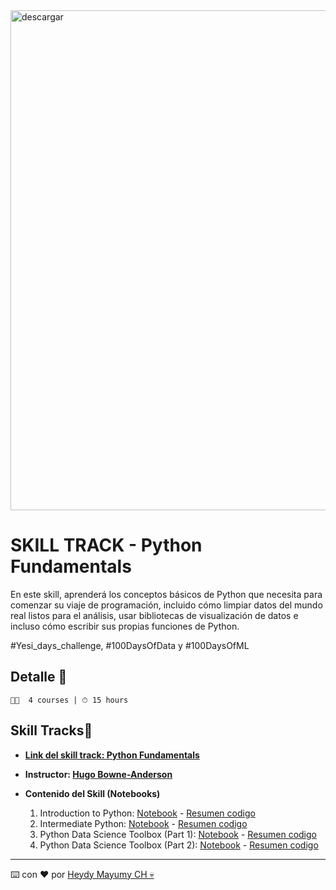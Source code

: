 <img src="https://i.ibb.co/BGwd7BS/portada-2.png" alt="descargar" border="0" width=800px>

# SKILL TRACK - Python Fundamentals
En este skill, aprenderá los conceptos básicos de Python que necesita para comenzar su viaje de programación, incluido cómo limpiar datos del mundo real listos para el análisis, usar bibliotecas de visualización de datos e incluso cómo escribir sus propias funciones de Python.

#Yesi_days_challenge, #100DaysOfData​ y #100DaysOfML

## Detalle  🚀
```
👩‍💻  4 courses | ⏱ 15 hours
```

##  Skill Tracks🤖 

- **[Link del skill track: Python Fundamentals](https://learn.datacamp.com/skill-tracks/python-fundamentals?version=1)**
- **Instructor: [Hugo Bowne-Anderson](https://www.datacamp.com/instructors/hugobowne)**

- **Contenido del Skill (Notebooks)**
    1. Introduction to Python: [Notebook](https://github.com/MayumyCH/data-scientist-with-python-datacamp/blob/main/notebooks/1.Introduction%20to%20Python.ipynb) - [Resumen codigo](https://github.com/MayumyCH/100-Days-of-Data-Science/blob/main/Skill%20Track%20-%20Python%20Fundamentals/Python%20Fundamentals.txt)
    2. Intermediate Python: [Notebook](https://github.com/MayumyCH/data-scientist-with-python-datacamp/blob/main/notebooks/2.Intermediate%20Python.ipynb) - [Resumen codigo](https://github.com/MayumyCH/100-Days-of-Data-Science/blob/main/Skill%20Track%20-%20Python%20Fundamentals/Intermediate%20Python.txt)
    3. Python Data Science Toolbox (Part 1): [Notebook](https://github.com/MayumyCH/data-scientist-with-python-datacamp/blob/main/notebooks/10.%20Python%20Data%20Science%20Toolbox%20(Part%201).ipynb) - [Resumen codigo]()
    4. Python Data Science Toolbox (Part 2): [Notebook](https://github.com/MayumyCH/data-scientist-with-python-datacamp/blob/main/notebooks/11.%20Python%20Data%20Science%20Toolbox%20(Part%202).ipynb) - [Resumen codigo]()


---
⌨️ con ❤️ por [Heydy Mayumy CH 💀](https://github.com/MayumyCH)